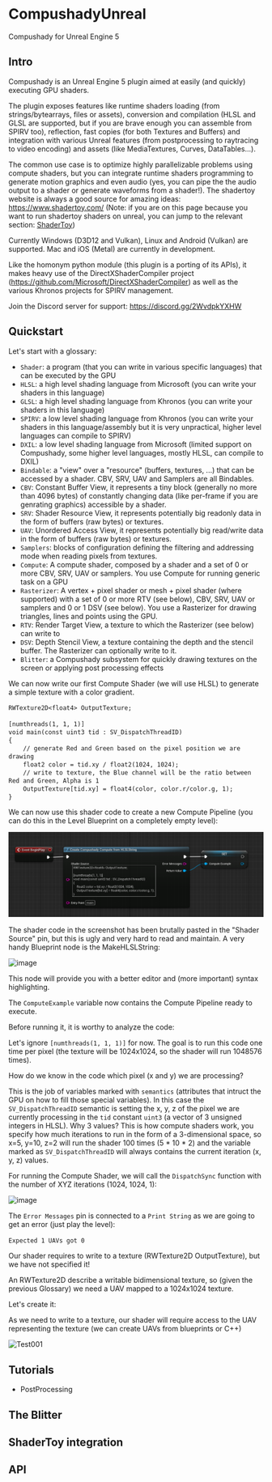 # CompushadyUnreal
Compushady for Unreal Engine 5

## Intro

Compushady is an Unreal Engine 5 plugin aimed at easily (and quickly) executing GPU shaders. 

The plugin exposes features like runtime shaders loading (from strings/bytearrays, files or assets), conversion and compilation (HLSL and GLSL are supported, but if you are brave enough you can assemble from SPIRV too), reflection, fast copies (for both Textures and Buffers) and integration with various Unreal features (from postprocessing to raytracing to video encoding) and assets (like MediaTextures, Curves, DataTables...).

The common use case is to optimize highly parallelizable problems using compute shaders, but you can integrate runtime shaders programming to generate motion graphics and even audio (yes, you can pipe the the audio output to a shader or generate waveforms from a shader!). The shadertoy website is always a good source for amazing ideas: https://www.shadertoy.com/ (Note: if you are on this page because you want to run shadertoy shaders on unreal, you can jump to the relevant section: [ShaderToy](#ShaderToy-Integration))
 
Currently Windows (D3D12 and Vulkan), Linux and Android (Vulkan) are supported. Mac and iOS (Metal) are currently in development.

Like the homonym python module (this plugin is a porting of its APIs), it makes heavy use of the DirectXShaderCompiler project (https://github.com/Microsoft/DirectXShaderCompiler) as well as the various Khronos projects for SPIRV management.

Join the Discord server for support: https://discord.gg/2WvdpkYXHW

## Quickstart

Let's start with a glossary:

* `Shader`: a program (that you can write in various specific languages) that can be executed by the GPU
* `HLSL`: a high level shading language from Microsoft (you can write your shaders in this language)
* `GLSL`: a high level shading language from Khronos (you can write your shaders in this language)
* `SPIRV`: a low level shading language from Khronos (you can write your shaders in this language/assembly but it is very unpractical, higher level languages can compile to SPIRV)
* `DXIL`: a low level shading language from Microsoft (limited support on Compushady, some higher level languages, mostly HLSL, can compile to DXIL)
* `Bindable`: a "view" over a "resource" (buffers, textures, ...) that can be accessed by a shader. CBV, SRV, UAV and Samplers are all Bindables. 
* `CBV`: Constant Buffer View, it represents a tiny block (generally no more than 4096 bytes) of constantly changing data (like per-frame if you are genrating graphics) accessible by a shader.
* `SRV`: Shader Resource View, it represents potentially big readonly data in the form of buffers (raw bytes) or textures.
* `UAV`: Unordered Access View, it represents potentially big read/write data in the form of buffers (raw bytes) or textures.
* `Samplers`: blocks of configuration defining the filtering and addressing mode when reading pixels from textures.
* `Compute`: A compute shader, composed by a shader and a set of 0 or more CBV, SRV, UAV or samplers. You use Compute for running generic task on a GPU
* `Rasterizer`: A vertex + pixel shader or mesh + pixel shader (where supported) with a set of 0 or more RTV (see below), CBV, SRV, UAV or samplers and 0 or 1 DSV (see below). You use a Rasterizer for drawing triangles, lines and points using the GPU.
* `RTV`: Render Target View, a texture to which the Rasterizer (see below) can write to
* `DSV`: Depth Stencil View, a texture containing the depth and the stencil buffer. The Rasterizer can optionally write to it.
* `Blitter`: a Compushady subsystem for quickly drawing textures on the screen or applying post processing effects

We can now write our first Compute Shader (we will use HLSL) to generate a simple texture with a color gradient.

```hlsl
RWTexture2D<float4> OutputTexture;

[numthreads(1, 1, 1)]
void main(const uint3 tid : SV_DispatchThreadID)
{
    // generate Red and Green based on the pixel position we are drawing
    float2 color = tid.xy / float2(1024, 1024);
    // write to texture, the Blue channel will be the ratio between Red and Green, Alpha is 1
    OutputTexture[tid.xy] = float4(color, color.r/color.g, 1);
}
```

We can now use this shader code to create a new Compute Pipeline (you can do this in the Level Blueprint on a completely empty level):

![image](Docs/Screenshots/README_000.PNG)

The shader code in the screenshot has been brutally pasted in the "Shader Source" pin, but this is ugly and very hard to read and maintain. A very handy Blueprint node
is the MakeHLSLString:

![image](https://github.com/user-attachments/assets/ec633c3e-7141-4b31-8d67-c1937792a29d)

This node will provide you with a better editor and (more important) syntax highlighting.

The ```ComputeExample``` variable now contains the Compute Pipeline ready to execute.

Before running it, it is worthy to analyze the code:

Let's ignore ```[numthreads(1, 1, 1)]``` for now. The goal is to run this code one time per pixel (the texture will be 1024x1024, so the shader will run 1048576 times).

How do we know in the code which pixel (x and y) we are processing?

This is the job of variables marked with ```semantics``` (attributes that intruct the GPU on how to fill those special variables). In this case the ```SV_DispatchThreadID``` semantic is setting the x, y, z of the pixel
we are currently processing in the ```tid``` constant ```uint3``` (a vector of 3 unsigned integers in HLSL). Why 3 values? This is how compute shaders work, you specify how much iterations to run in the form of a 3-dimensional space,
so x=5, y=10, z=2 will run the shader 100 times (5 * 10 * 2) and the variable marked as ```SV_DispatchThreadID``` will always contains the current iteration (x, y, z) values.

For running the Compute Shader, we will call the ```DispatchSync``` function with the number of XYZ iterations (1024, 1024, 1):

![image](https://github.com/user-attachments/assets/6c8f5575-ea7d-48ac-97a4-3ecc9da8c790)

The ```Error Messages``` pin is connected to a ```Print String``` as we are going to get an error (just play the level):

```Expected 1 UAVs got 0```

Our shader requires to write to a texture (RWTexture2D<float4> OutputTexture), but we have not specified it!

An RWTexture2D describe a writable bidimensional texture, so (given the previous Glossary) we need a UAV mapped to a 1024x1024 texture.

Let's create it:



As we need to write to a texture, our shader will require access to the UAV representing the texture (we can create UAVs from blueprints or C++)


![Test001](https://github.com/user-attachments/assets/ddeb9238-46d7-4d08-af52-fecaf5e1dea3)



## Tutorials

* PostProcessing

## The Blitter

## ShaderToy integration

## API
